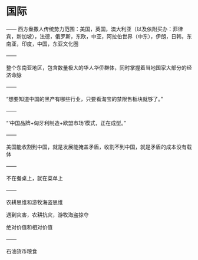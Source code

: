# 国际

——
西方盎撒人传统势力范围：美国，英国，澳大利亚（以及依附买办：菲律宾，新加坡），法德，俄罗斯，东欧，中亚，阿拉伯世界（中东），伊朗，日韩，东南亚，印度，中国，东亚文化圈

——

整个东南亚地区，包含数量极大的华人华侨群体，同时掌握着当地国家大部分的经济命脉

——

“想要知道中国的黑产有哪些行业，只要看淘宝的禁限售板块就够了。”

——

“‘中国品牌+匈牙利制造+欧盟市场’模式，正在成型。”

——

美国能收割到中国，就是发展能掩盖矛盾，收割不到中国，就是矛盾的成本没有载体

——

不在餐桌上，就在菜单上

——

农耕思维和游牧海盗思维

遇到灾害，农耕抗灾，游牧海盗掠夺

绝对价值和相对价值

——

石油货币粮食
